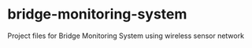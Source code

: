 # bridge-monitoring-system
Project files for Bridge Monitoring System using wireless sensor network
